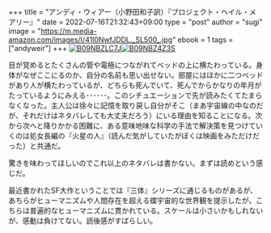 +++
title = "アンディ・ウィアー（小野田和子訳）『プロジェクト・ヘイル・メアリー』"
date = 2022-07-16T21:32:43+09:00
type = "post"
author = "sugi"
image = "https://m.media-amazon.com/images/I/41l0NwfJDDL._SL500_.jpg"
ebook = 1
tags = ["andyweir"]
+++
<a href="https://www.amazon.co.jp/dp/B09NBZLC7J/?tag=chezsugi-22" target="_blank" class="alignleft"><img src="https://m.media-amazon.com/images/I/41l0NwfJDDL._SL200_.jpg" alt="B09NBZLC7J" border="0" /></a><a href="https://www.amazon.co.jp/dp/B09NBZ4Z3S/?tag=chezsugi-22" target="_blank" class="alignleft"><img src="https://m.media-amazon.com/images/I/412N17w45GL._SL200_.jpg" alt="B09NBZ4Z3S" border="0" /></a>

目が覚めるとたくさんの管や電極につながれてベッドの上に横たわっている。身体がなぜここにるのか、自分の名前も思い出せない。部屋にはほかに二つベッドがあり人が横たわっているが、どちらも死んでいて、死んでからかなりの年月がたっているようにみえる･･････。このシチュエーションで先が読みたくてたまらなくなった。主人公は徐々に記憶を取り戻し自分がそこ（まあ宇宙線の中なのだが、それだけはネタバレしても大丈夫だろう）にいる理由を知ることになる。次から次へと降りかかる困難に、ある意味地味な科学の手法で解決策を見つけていくのは処女長編の『火星の人』（読んだ気がしていたがぼくは映画をみただけだった）と共通だ。

驚きを味わってほしいのでこれ以上のネタバレは書かない。まずは読めという感じだ。

最近書かれたSF大作ということでは『三体』シリーズに通じるものがあるが、あちらがヒューマニズムや人間存在を超える蝶宇宙的な世界観を提示したが、こちらは普遍的なヒューマニズムに貫かれている。スケールは小さいかもしれないが、感動は負けてない。読後感がすばらしい。